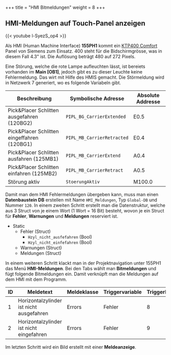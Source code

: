 +++
title = "HMI Bitmeldungen"
weight = 8
+++

## HMI-Meldungen auf Touch-Panel anzeigen

<div class="shadow">
  {{< youtube l-SyezS_op4 >}}
</div>

Als HMI (Human Machine Interface) **155PH1** kommt ein [KTP400 Comfort](https://mall.industry.siemens.com/mall/en/de/Catalog/Product/6AV2124-2DC01-0AX0) Panel von Siemens zum Einsatz. 400 steht für die Bidschirmgrösse, was in diesem Fall 4.3" ist. Die Auflösung beträgt 480 auf 272 Pixels.

Eine Störung, welche die rote Lampe aufleuchten lässt, ist bereiets vorhanden im **Main [OB1]**, jedoch gibt es zu dieser Leuchte keine Fehlermeldung. Das wirt mit Hilfe des HMIS gemacht. Die Störmeldung wird in Netzwerk 7 generiert, wo es folgende Variabeln gibt.

Beschreibung                                 | Symbolische Adresse        | Absolute Addresse
-------------------------------------------- | -------------------------- | -----------------
Pick&Placer Schlitten ausgefahren (120BG2)   | `PIPL_BG_CarrierExtended`  | E0.5
Pick&Placer Schlitten eingeffahren (120BG1)  | `PIPL_MB_CarrierRetracted` | E0.4
Pick&Placer Schlitten ausfahren (125MB1)     | `PIPL_MB_CarrierExtend`    | A0.4
Pick&Placer Schlitten einfahren (125MB2)     | `PIPL_MB_CarrierRetract`   | A0.5
Störung aktiv                                | `StoerungAktiv`            | M100.0

Damit man dem HMI Fehlermeldungen übergeben kann, muss man einen **Datenbaustein DB** erstellen mit Name `HMI_Meldungen`, Typ `Global-DB` und Nummer `120`. In einem zweiten Schritt erstellt man die Datenstruktur, welche aus 3 Struct von je einem Wort (1 Wort = 16 Bit) besteht, wovon je ein Struct für **Fehler**, **Warnungen** und **Meldungen** reserviert ist.

* Static
  * Fehler (Struct)
    * `Hzyl_nicht_ausfefahren` (Bool)
    * `Hzyl_nicht_einfefahren` (Bool)
  * Warnungen (Struct)
  * Meldungen (Struct)

In einem weiteren Schritt klackt man in der Projektnavigation unter 155PH1 das Menü **HMI-Meldungen**. Bei den Tabs wählt man **Bitmeldungen** und fügt folgende Bitmeldungen ein. Damit verknüpft man die Meldungen auf dem HMI mit dem Programm.

ID | Meldetext                                 | Meldeklasse | Triggervariable | Triggerbit | Triggeradresse
-- | ----------------------------------------- | ----------- | --------------- | ---------- | --------------
1  | Horizontalzylinder ist nicht ausgefahren  | Errors      | Fehler          | 8          | `%DB120.DBX1.0`
2  | Horizontalzylinder ist nicht eingefahren  | Errors      | Fehler          | 9          | `%DB120.DBX1.1`

Im letzten Schritt wird ein Bild erstellt mit einer **Meldeanzeige**.
